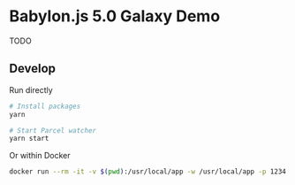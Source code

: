# Babylon.js 5.0 Galaxy Demo

TODO

## Develop

Run directly

```sh
# Install packages
yarn

# Start Parcel watcher
yarn start
```

Or within Docker

```sh
docker run --rm -it -v $(pwd):/usr/local/app -w /usr/local/app -p 1234:1234 node /bin/bash -c 'yarn && yarn start'
```
